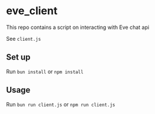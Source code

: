 # eve_client

This repo contains a script on interacting with Eve chat api

See `client.js`

## Set up

Run `bun install` or `npm install`

## Usage

Run `bun run client.js` or `npm run client.js`

